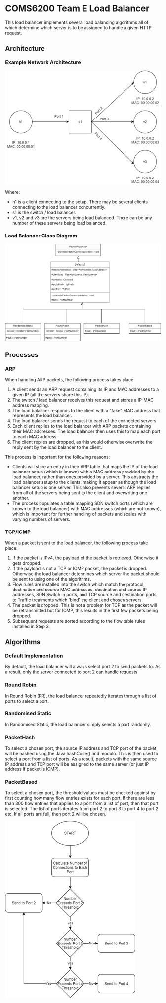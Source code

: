 # COMS6200 Team E Load Balancer
This load balancer implements several load balancing algorithms all of which determine which server is to be assigned to handle a given HTTP request.

## Architecture

### Example Network Architecture

![Example Network Architecture](/img/architecture.png)

Where:
* h1 is a client connecting to the setup. There may be several clients connecting to the load balancer concurrently.
* s1 is the switch / load balancer.
* v1, v2 and v3 are the servers being load balanced. There can be any number of these servers being load balanced.

### Load Balancer Class Diagram

![Architecture of Load Balancer](/img/coms6200_class_diagram.png)

## Processes

### ARP

When handling ARP packets, the following process takes place:
1. A client sends an ARP request containing its IP and MAC addresses to a given IP (all the servers share this IP).
2. The switch / load balancer receives this request and stores a IP-MAC address mapping.
3. The load balancer responds to the client with a "fake" MAC address that represents the load balancer.
4. The load balancer sends the request to each of the connected servers.
5. Each client replies to the load balancer with ARP packets containing their MAC addresses. The load balancer then uses this to map each port to each MAC address.
6. The client replies are dropped, as this would otherwise overwrite the reply sent by the load balancer to the client.

This process is important for the following reasons:
* Clients will store an entry in their ARP table that maps the IP of the load balancer setup (which is known) with a MAC address provided by the load balancer, rather than ones provided by a server. This abstracts the load balancer setup to the clients, making it appear as though the load balancer setup is one server. This also prevents several ARP replies from all of the servers being sent to the client and overwriting one another.
* The process populates a table mapping SDN switch ports (which are known to the load balancer) with MAC addresses (which are not known), which is important for further handling of packets and scales with varying numbers of servers.

### TCP/ICMP

When a packet is sent to the load balancer, the following process take place:
1. If the packet is IPv4, the payload of the packet is retrieved. Otherwise it gets dropped.
2. If the payload is not a TCP or ICMP packet, the packet is dropped. Otherwise the load balancer determines which server the packet should be sent to using one of the algorithms.
3. Flow rules are installed into the switch which match the protocol, destination and source MAC addresses, destination and source IP addresses, SDN Switch in ports, and TCP source and destination ports to Traffic treatments which 'bind' the client and chosen servers.
4. The packet is dropped. This is not a problem for TCP as the packet will be retransmitted but for ICMP, this results in the first few packets being dropped.
5. Subsequent requests are sorted according to the flow table rules installed in Step 3.

## Algorithms

### Default Implementation

By default, the load balancer will always select port 2 to send packets to. As a result, only the server connected to port 2 can handle requests. 

### Round Robin

In Round Robin (RR), the load balancer repeatedly iterates through a list of ports to select a port.

### Randomised Static

In Randomised Static, the load balancer simply selects a port randomly.

### PacketHash

To select a chosen port, the source IP address and TCP port of the packet will be hashed using the Java hashCode() and modulo. This is then used to select a port from a list of ports. As a result, packets with the same source IP address and TCP port will be assigned to the same server (or just IP address if packet is ICMP).

### PacketBased

To select a chosen port, the threshold values must be checked against by first counting how many flow entries exists for each port.  If there are less than 300 flow entries that applies to a port from a list of port, then that port is selected.  The list of ports iterates from port 2 to port 3 to port 4 to port 2 etc.  If all ports are full, then port 2 will be chosen.

![Flow diagram of PacketBased](/img/packetbased_flowchart.png)
